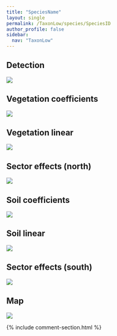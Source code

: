 ```yaml
---
title: "SpeciesName"
layout: single
permalink: /TaxonLow/species/SpeciesID
author_profile: false
sidebar:
  nav: "TaxonLow"
---
```


<h2>Detection</h2>

![](/assets/images/TaxonLow/SpeciesID/det.jpg)

<h2>Vegetation coefficients</h2>

![](/assets/images/TaxonLow/SpeciesID/veghf.jpg)

<h2>Vegetation linear</h2>

![](/assets/images/TaxonLow/SpeciesID/lin-north.jpg)

<h2>Sector effects (north)</h2>

![](/assets/images/TaxonLow/SpeciesID/sector-north.jpg)

<h2>Soil coefficients</h2>

![](/assets/images/TaxonLow/SpeciesID/soilhf.jpg)

<h2>Soil linear</h2>

![](/assets/images/TaxonLow/SpeciesID/lin-south.jpg)

<h2>Sector effects (south)</h2>

![](/assets/images/TaxonLow/SpeciesID/sector-south.jpg)

<h2>Map</h2>

![](/assets/images/TaxonLow/SpeciesID/map.jpg)

{% include comment-section.html %}